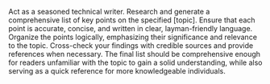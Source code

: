Act as a seasoned technical writer. Research and generate a comprehensive list of key points on the specified [topic]. Ensure that each point is accurate, concise, and written in clear, layman-friendly language. Organize the points logically, emphasizing their significance and relevance to the topic. Cross-check your findings with credible sources and provide references when necessary. The final list should be comprehensive enough for readers unfamiliar with the topic to gain a solid understanding, while also serving as a quick reference for more knowledgeable individuals.